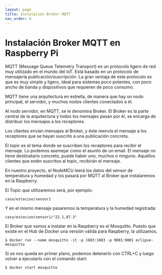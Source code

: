 ```yaml
---
layout: page
title: Instalación Broker MQTT
nav_order: 6
---
```

# Instalación Broker MQTT en Raspberry Pi
 
MQTT (Message Queue Telemetry Transport) es un protocolo ligero de red muy utilizado en el mundo del IoT. Está basado en un protocolo de mensajería publicación/suscripción. La gran ventaja de este protocolo es que es muy simple y ligero, ideal para sistemas poco potentes, con poco ancho de banda y dispositivos que requieren de poco consumo.

MQTT tiene una arquitectura en estrella, de manera que hay un nodo principal, el servidor, y muchos nodos clientes conectados a él.

Al nodo servidor, en MQTT, se le denomina Broker. El Broker es la parte central de la arquitectura y todos los mensajes pasan por él, se encarga de distribuir los mensajes a los receptores.

Los clientes envían mensajes al Broker, y éste reenvía el mensaje a los receptores que se hayan suscrito a una publicación concreta.

El topic es el tema donde se suscriben los receptores para recibir el mensaje. Lo podemos asemejar como el asunto de un email. El mensaje no tiene destinatario concreto, puede haber uno, muchos o ninguno. Aquellos clientes que estén suscritos al topic, recibirán el mensaje.

 

En nuestro proyecto, el NodeMCU leerá los datos del sensor de temperatura y humedad y los pasará por MQTT al Broker que instalaremos en la Raspberry.

El Topic que utilizaremos será, por ejemplo:

    casa/estacion/sensor1

Y en el mismo mensaje pasaremos la temperatura y la humedad registrada:

    casa/estacion/sensor1/"22.1,87.3"

El Broker que vamos a instalar en la Raspberry es el Mosquitto. Puesto que existe en el Hub de Docker una versión válida para Raspberry, la utilizamos.

    $ docker run --name mosquitto -it -p 1883:1883 -p 9001:9001 eclipse-mosquitto

Si se nos queda en primer plano, podemos detenerlo con CTRL+C y luego volver a ejecutarlo con el comando start:

    $ docker start mosquitto
 




